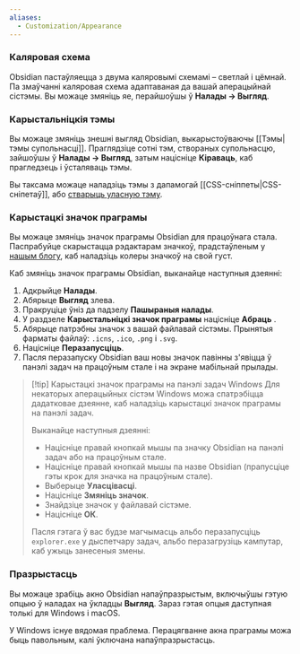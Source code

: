 ```yaml
---
aliases:
  - Customization/Appearance
---
```

### Каляровая схема

Obsidian пастаўляецца з двума каляровымі схемамі – светлай і цёмнай. Па змаўчанні каляровая схема адаптаваная да вашай аперацыйнай сістэмы. Вы можаце змяніць яе, перайшоўшы ў **Налады → Выгляд**.
### Карыстальніцкія тэмы

Вы можаце змяніць знешні выгляд Obsidian, выкарыстоўваючы [[Тэмы|тэмы супольнасці]]. Праглядзіце сотні тэм, створаных супольнасцю, зайшоўшы ў **Налады → Выгляд**, затым націсніце **Кіраваць**, каб прагледзець і ўсталяваць тэмы.

Вы таксама можаце наладзіць тэмы з дапамогай [[CSS-сніппеты|CSS-сніпетаў]], або [стварыць уласную тэму](https://docs.obsidian.md/Themes/App+themes/Build+a+theme).
### Карыстацкі значок праграмы

Вы можаце змяніць значок праграмы Obsidian для працоўнага стала. Паспрабуйце скарыстацца рэдактарам значкоў, прадстаўленым у [нашым блогу](https://obsidian.md/blog/new-obsidian-icon/), каб наладзіць колеры значкоў на свой густ.

Каб змяніць значок праграмы Obsidian, выканайце наступныя дзеянні:

1. Адкрыйце **Налады**.
2. Абярыце **Выгляд** злева.
3. Пракруціце ўніз да падзелу **Пашыраныя налады**.
4. У раздзеле **Карыстальніцкі значок праграмы** націсніце **Абраць** .
5. Абярыце патрэбны значок з вашай файлавай сістэмы. Прынятыя фарматы файлаў: `.icns`, `.ico`, `.png` і `.svg`.
6. Націсніце **Перазапусціць**.
7. Пасля перазапуску Obsidian ваш новы значок павінны з'явіцца ў панэлі задач на працоўным стале і на экране мабільнай прылады.

>[!tip] Карыстацкі значок праграмы на панэлі задач Windows
> Для некаторых аперацыйных сістэм Windows можа спатрэбіцца дадатковае дзеянне, каб наладзіць карыстацкі значок праграмы на панэлі задач.
>
> Выканайце наступныя дзеянні:
> - Націсніце правай кнопкай мышы па значку Obsidian на панэлі задач або на працоўным стале.
> - Націсніце правай кнопкай мышы па назве Obsidian (прапусціце гэты крок для значка на працоўным стале).
> - Выберыце **Уласцівасці**.
> - Націсніце **Змяніць значок**.
> - Знайдзіце значок у файлавай сістэме.
> - Націсніце **ОК**.
>
>  Пасля гэтага ў вас будзе магчымасць альбо перазапусціць `explorer.exe` у дыспетчару задач, альбо перазагрузіць кампутар, каб ужыць занесеныя змены.

### Празрыстасць

Вы можаце зрабіць акно Obsidian напаўпразрыстым, включыўшы гэтую опцыю ў наладах на ўкладцы **Выгляд**. Зараз гэтая опцыя даступная толькі для Windows і macOS.

У Windows існуе вядомая праблема. Перацягванне акна праграмы можа быць павольным, калі ўключана напаўпразрыстасць.